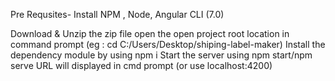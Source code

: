 Pre Requsites- Install NPM , Node, Angular CLI (7.0)

Download & Unzip the zip file
open the open project root location in command prompt (eg : cd C:/Users/Desktop/shiping-label-maker)
Install the dependency module by using npm i
Start the server using npm start/npm serve
URL will displayed in cmd prompt (or use localhost:4200)
